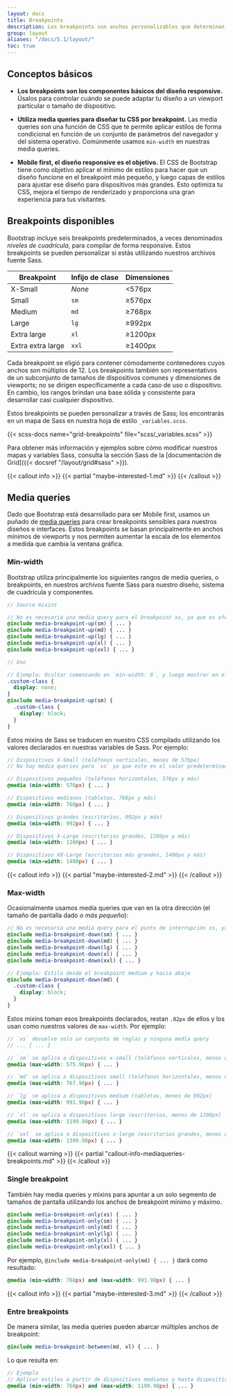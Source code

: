 ```yaml
---
layout: docs
title: Breakpoints
description: Los breakpoints son anchos personalizables que determinan cómo se comporta tu diseño responsive en los tamaños de dispositivo o viewport en Bootstrap.
group: layout
aliases: "/docs/5.1/layout/"
toc: true
---
```


## Conceptos básicos

- **Los breakpoints son los componentes básicos del diseño responsive.** Úsalos para controlar cuándo se puede adaptar tu diseño a un viewport particular o tamaño de dispositivo.

- **Utiliza media queries para diseñar tu CSS por breakpoint.** Las media queries son una función de CSS que te permite aplicar estilos de forma condicional en función de un conjunto de parámetros del navegador y del sistema operativo. Comúnmente usamos `min-width` en nuestras media queries.

- **Mobile first, el diseño responsive es el objetivo.** El CSS de Bootstrap tiene como objetivo aplicar el mínimo de estilos para hacer que un diseño funcione en el breakpoint más pequeño, y luego capas de estilos para ajustar ese diseño para dispositivos más grandes. Esto optimiza tu CSS, mejora el tiempo de renderizado y proporciona una gran experiencia para tus visitantes.

## Breakpoints disponibles

Bootstrap incluye seis breakpoints predeterminados, a veces denominados _niveles de cuadrícula_, para compilar de forma responsive. Estos breakpoints se pueden personalizar si estás utilizando nuestros archivos fuente Sass.

<table class="table">
  <thead>
    <tr>
      <th>Breakpoint</th>
      <th>Infijo de clase</th>
      <th>Dimensiones</th>
    </tr>
  </thead>
  <tbody>
    <tr>
      <td>X-Small</td>
      <td><em>None</em></td>
      <td>&lt;576px</td>
    </tr>
    <tr>
      <td>Small</td>
      <td><code>sm</code></td>
      <td>&ge;576px</td>
    </tr>
    <tr>
      <td>Medium</td>
      <td><code>md</code></td>
      <td>&ge;768px</td>
    </tr>
    <tr>
      <td>Large</td>
      <td><code>lg</code></td>
      <td>&ge;992px</td>
    </tr>
    <tr>
      <td>Extra large</td>
      <td><code>xl</code></td>
      <td>&ge;1200px</td>
    </tr>
    <tr>
      <td>Extra extra large</td>
      <td><code>xxl</code></td>
      <td>&ge;1400px</td>
    </tr>
  </tbody>
</table>

Cada breakpoint se eligió para contener cómodamente contenedores cuyos anchos son múltiplos de 12. Los breakpoints también son representativos de un subconjunto de tamaños de dispositivos comunes y dimensiones de viewports; no se dirigen específicamente a cada caso de uso o dispositivo. En cambio, los rangos brindan una base sólida y consistente para desarrollar casi cualquier dispositivo.

Estos breakpoints se pueden personalizar a través de Sass; los encontrarás en un mapa de Sass en nuestra hoja de estilo `_variables.scss`.

{{< scss-docs name="grid-breakpoints" file="scss/_variables.scss" >}}

Para obtener más información y ejemplos sobre cómo modificar nuestros mapas y variables Sass, consulta la sección Sass de la [documentación de Grid]({{< docsref "/layout/grid#sass" >}}).

{{< callout info >}}
{{< partial "maybe-interested-1.md" >}}
{{< /callout >}}

## Media queries

Dado que Bootstrap está desarrollado para ser Mobile first, usamos un puñado de [media queries](https://developer.mozilla.org/en-US/docs/Web/CSS/Media_Queries/Using_media_queries) para crear breakpoints sensibles para nuestros diseños e interfaces. Estos breakpoints se basan principalmente en anchos mínimos de viewports y nos permiten aumentar la escala de los elementos a medida que cambia la ventana gráfica.

### Min-width

Bootstrap utiliza principalmente los siguientes rangos de media queries, o breakpoints, en nuestros archivos fuente Sass para nuestro diseño, sistema de cuadrícula y componentes.

```scss
// Source mixins

// No es necesaria una media query para el breakpoint xs, ya que es efectivamente `@media (min-width: 0) { ... }`
@include media-breakpoint-up(sm) { ... }
@include media-breakpoint-up(md) { ... }
@include media-breakpoint-up(lg) { ... }
@include media-breakpoint-up(xl) { ... }
@include media-breakpoint-up(xxl) { ... }

// Uso

// Ejemplo: Ocultar comenzando en `min-width: 0`, y luego mostrar en el breakpoint `sm`
.custom-class {
  display: none;
}
@include media-breakpoint-up(sm) {
  .custom-class {
    display: block;
  }
}
```

Estos mixins de Sass se traducen en nuestro CSS compilado utilizando los valores declarados en nuestras variables de Sass. Por ejemplo:

```scss
// Dispositivos X-Small (teléfonos verticales, menos de 576px)
// No hay media queries para `xs` ya que este es el valor predeterminado en Bootstrap

// Dispositivos pequeños (teléfonos horizontales, 576px y más)
@media (min-width: 576px) { ... }

// Dispositivos medianos (tabletas, 768px y más)
@media (min-width: 768px) { ... }

// Dispositivos grandes (escritorios, 992px y más)
@media (min-width: 992px) { ... }

// Dispositivos X-Large (escritorios grandes, 1200px y más)
@media (min-width: 1200px) { ... }

// Dispositivos XX-Large (escritorios más grandes, 1400px y más)
@media (min-width: 1400px) { ... }
```

{{< callout info >}}
{{< partial "maybe-interested-2.md" >}}
{{< /callout >}}

### Max-width

Ocasionalmente usamos media queries que van en la otra dirección (el tamaño de pantalla dado *o más pequeño*):

```scss
// No es necesaria una media query para el punto de interrupción xs, ya que es efectivamente `@media (max-width: 0) { ... }`
@include media-breakpoint-down(sm) { ... }
@include media-breakpoint-down(md) { ... }
@include media-breakpoint-down(lg) { ... }
@include media-breakpoint-down(xl) { ... }
@include media-breakpoint-down(xxl) { ... }

// Ejemplo: Estilo desde el breakpoint medium y hacia abajo
@include media-breakpoint-down(md) {
  .custom-class {
    display: block;
  }
}
```

Estos mixins toman esos breakpoints declarados, restan `.02px` de ellos y los usan como nuestros valores de `max-width`. Por ejemplo:

```scss
// `xs` devuelve solo un conjunto de reglas y ninguna media query
// ... { ... }

// `sm` se aplica a dispositivos x-small (teléfonos verticales, menos de 576px)
@media (max-width: 575.98px) { ... }

// `md` se aplica a dispositivos small (teléfonos horizontales, menos de 768px)
@media (max-width: 767.98px) { ... }

// `lg` se aplica a dispositivos medium (tabletas, menos de 992px)
@media (max-width: 991.98px) { ... }

// `xl` se aplica a dispositivos large (escritorios, menos de 1200px)
@media (max-width: 1199.98px) { ... }

// `xxl` se aplica a dispositivos x-large (escritorios grandes, menos de 1400px)
@media (max-width: 1399.98px) { ... }
```

{{< callout warning >}}
{{< partial "callout-info-mediaqueries-breakpoints.md" >}}
{{< /callout >}}

### Single breakpoint

También hay media queries y mixins para apuntar a un solo segmento de tamaños de pantalla utilizando los anchos de breakpoint mínimo y máximo.

```scss
@include media-breakpoint-only(xs) { ... }
@include media-breakpoint-only(sm) { ... }
@include media-breakpoint-only(md) { ... }
@include media-breakpoint-only(lg) { ... }
@include media-breakpoint-only(xl) { ... }
@include media-breakpoint-only(xxl) { ... }
```

Por ejemplo, `@include media-breakpoint-only(md) { ... }` dará como resultado:

```scss
@media (min-width: 768px) and (max-width: 991.98px) { ... }
```

{{< callout info >}}
{{< partial "maybe-interested-3.md" >}}
{{< /callout >}}

### Entre breakpoints

De manera similar, las media queries pueden abarcar múltiples anchos de breakpoint:

```scss
@include media-breakpoint-between(md, xl) { ... }
```

Lo que resulta en:

```scss
// Ejemplo
// Aplicar estilos a partir de dispositivos medianos y hasta dispositivos extra grandes
@media (min-width: 768px) and (max-width: 1199.98px) { ... }
```
